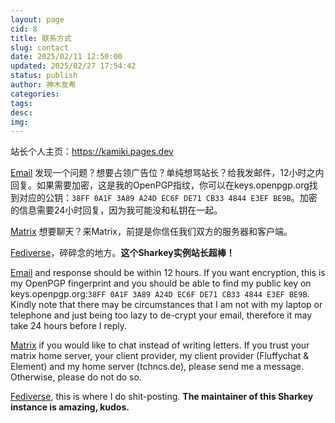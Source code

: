 ```yaml
---
layout: page
cid: 8
title: 联系方式
slug: contact
date: 2025/02/11 12:50:00
updated: 2025/02/27 17:54:42
status: publish
author: 神木友希
categories: 
tags: 
desc: 
img: 
---
```

站长个人主页：https://kamiki.pages.dev

[Email](mailto:yuki@obsp.de) 发现一个问题？想要占领广告位？单纯想骂站长？给我发邮件，12小时之内回复。如果需要加密，这是我的OpenPGP指纹，你可以在keys.openpgp.org找到对应的公钥：`38FF 0A1F 3A89 A24D EC6F DE71 CB33 4844 E3EF BE9B`。加密的信息需要24小时回复，因为我可能没和私钥在一起。

[Matrix](https://matrix.to/#/@yu:tchncs.de) 想要聊天？来Matrix，前提是你信任我们双方的服务器和客户端。

[Fediverse](https://stelpolva.moe/@p)，碎碎念的地方。**这个Sharkey实例站长超棒！**

[Email](mailto:yuki@obsp.de) and response should be within 12 hours. If you want encryption, this is my OpenPGP fingerprint and you should be able to find my public key on keys.openpgp.org:`38FF 0A1F 3A89 A24D EC6F DE71 CB33 4844 E3EF BE9B`. Kindly note that there may be circumstances that I am not with my laptop or telephone and just being too lazy to de-crypt your email, therefore it may take 24 hours before I reply.

[Matrix](https://matrix.to/#/@yu:tchncs.de) if you would like to chat instead of writing letters. If you trust your matrix home server, your client provider, my client provider (Fluffychat & Element) and my home server (tchncs.de), please send me a message. Otherwise, please do not do so.

[Fediverse](https://stelpolva.moe/@p), this is where I do shit-posting. **The maintainer of this Sharkey instance is amazing, kudos.**